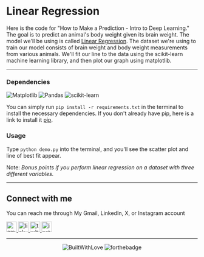 <p align="center">
<h1>Linear Regression</h2>
</p>

  Here is the code for "How to Make a Prediction - Intro to Deep Learning." The goal is to predict an animal's body weight given its brain weight. The model we'll be using is called [Linear Regression](http://www.statisticssolutions.com/what-is-linear-regression/). The dataset we're using to train our model consists of brain weight and body weight measurements from various animals. We'll fit our line to the data using the scikit-learn machine learning library, and then plot our graph using matplotlib.
  <br/>

---

### Dependencies

![Matplotlib](https://img.shields.io/badge/Matplotlib-%23ffffff.svg?style=for-the-badge&logo=Matplotlib&logoColor=black)
![Pandas](https://img.shields.io/badge/pandas-%23150458.svg?style=for-the-badge&logo=pandas&logoColor=white)
![scikit-learn](https://img.shields.io/badge/scikit--learn-%23F7931E.svg?style=for-the-badge&logo=scikit-learn&logoColor=white)

You can simply run `pip install -r requirements.txt` in the terminal to install the necessary dependencies. If you don't already have pip, here is a link to install it [pip](https://pip.pypa.io/en/stable/installing/).

### Usage

Type `python demo.py` into the terminal, and you'll see the scatter plot and line of best fit appear.

Note: *Bonus points if you perform linear regression on a dataset with three different variables.*

---

## Connect with me

  You can reach me through My Gmail, LinkedIn, X, or Instagram account
  
 <a
 href="mailto:yogaardikaaa123@gmail.com?subject=Hi%20Yoga,%20I'd%20like%20to%20hire%20you">
  <img src="https://img.shields.io/static/v1?message=Gmail&logo=gmail&label=&color=D14836&logoColor=white&labelColor=&style=for-the-badge" height="27" alt="gmail logo" />
</a>
<a href="https://www.linkedin.com/in/agooy/">
  <img src="https://img.shields.io/static/v1?message=LinkedIn&logo=linkedin&label=&color=0077B5&logoColor=white&labelColor=&style=for-the-badge" height="27" alt="linkedin logo" />
</a>
<a href="https://twitter.com/mamahakutakut">
    <img src="https://img.shields.io/static/v1?message=Twitter&logo=twitter&label=&color=0077B5&logoColor=white&labelColor=&style=for-the-badge" height="27" alt="twitter logo" />
</a>
<a href="https://instagram.com/yogardkaa">
    <img src="https://img.shields.io/badge/Instagram-%23E4405F.svg?style=for-the-badge&logo=Instagram&logoColor=white" height="27" alt="instagram logo" />
</a>

---
<div align="center">

![BuiltWithLove](https://forthebadge.com/images/badges/built-with-love.svg)
![forthebadge](https://forthebadge.com/images/badges/made-in-python.svg)
</div>
